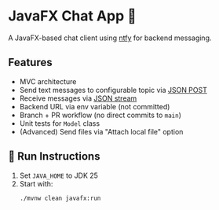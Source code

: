 # JavaFX Chat App 💬

A JavaFX-based chat client using [ntfy](https://docs.ntfy.sh/) for backend messaging.

## Features
- MVC architecture
- Send text messages to configurable topic via [JSON POST](https://docs.ntfy.sh/publish/#publish-as-json)
- Receive messages via [JSON stream](https://docs.ntfy.sh/subscribe/api/)
- Backend URL via env variable (not committed)
- Branch + PR workflow (no direct commits to `main`)
- Unit tests for `Model` class
- (Advanced) Send files via "Attach local file" option

## 🚀 Run Instructions
1. Set `JAVA_HOME` to JDK 25
2. Start with:
   ```bash
   ./mvnw clean javafx:run
